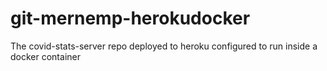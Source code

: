 # git-mernemp-herokudocker
The covid-stats-server repo deployed to heroku configured to run inside a docker container
